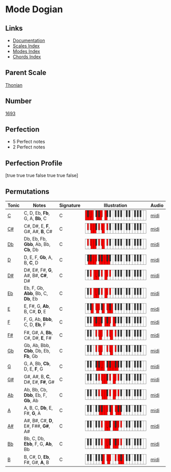 # Mode Dogian

## Links

- [Documentation](index.md)
- [Scales Index](Scales.md)
- [Modes Index](Modes.md)
- [Chords Index](Chords.md)

## Parent Scale

[Thonian](ScaleThonian.md)

## Number

[1693](https://ianring.com/musictheory/scales/1693)

## Perfection

- 5 Perfect notes
- 2 Perfect notes

## Perfection Profile

[true true true false true true false]

## Permutations

| Tonic | Notes | Signature | Illustration | Audio |
|-------|-------|-----------|--------------|-------|
| [C](ModeCNaturalDogian.md) | C, D, Eb, **Fb**, G, A, **Bb**, C | C | ![CNaturalDogian](ModeCNaturalDogian.png) | [midi](https://github.com/edipermadi/music/blob/main/docs/ModeCNaturalDogian.mid?raw=true) |
| [C#](ModeCSharpDogian.md) | C#, D#, E, **F**, G#, A#, **B**, C# | C | ![CSharpDogian](ModeCSharpDogian.png) | [midi](https://github.com/edipermadi/music/blob/main/docs/ModeCSharpDogian.mid?raw=true) |
| [Db](ModeDFlatDogian.md) | Db, Eb, Fb, **Gbb**, Ab, Bb, **Cb**, Db | C | ![DFlatDogian](ModeDFlatDogian.png) | [midi](https://github.com/edipermadi/music/blob/main/docs/ModeDFlatDogian.mid?raw=true) |
| [D](ModeDNaturalDogian.md) | D, E, F, **Gb**, A, B, **C**, D | C | ![DNaturalDogian](ModeDNaturalDogian.png) | [midi](https://github.com/edipermadi/music/blob/main/docs/ModeDNaturalDogian.mid?raw=true) |
| [D#](ModeDSharpDogian.md) | D#, E#, F#, **G**, A#, B#, **C#**, D# | C | ![DSharpDogian](ModeDSharpDogian.png) | [midi](https://github.com/edipermadi/music/blob/main/docs/ModeDSharpDogian.mid?raw=true) |
| [Eb](ModeEFlatDogian.md) | Eb, F, Gb, **Abb**, Bb, C, **Db**, Eb | C | ![EFlatDogian](ModeEFlatDogian.png) | [midi](https://github.com/edipermadi/music/blob/main/docs/ModeEFlatDogian.mid?raw=true) |
| [E](ModeENaturalDogian.md) | E, F#, G, **Ab**, B, C#, **D**, E | C | ![ENaturalDogian](ModeENaturalDogian.png) | [midi](https://github.com/edipermadi/music/blob/main/docs/ModeENaturalDogian.mid?raw=true) |
| [F](ModeFNaturalDogian.md) | F, G, Ab, **Bbb**, C, D, **Eb**, F | C | ![FNaturalDogian](ModeFNaturalDogian.png) | [midi](https://github.com/edipermadi/music/blob/main/docs/ModeFNaturalDogian.mid?raw=true) |
| [F#](ModeFSharpDogian.md) | F#, G#, A, **Bb**, C#, D#, **E**, F# | C | ![FSharpDogian](ModeFSharpDogian.png) | [midi](https://github.com/edipermadi/music/blob/main/docs/ModeFSharpDogian.mid?raw=true) |
| [Gb](ModeGFlatDogian.md) | Gb, Ab, Bbb, **Cbb**, Db, Eb, **Fb**, Gb | C | ![GFlatDogian](ModeGFlatDogian.png) | [midi](https://github.com/edipermadi/music/blob/main/docs/ModeGFlatDogian.mid?raw=true) |
| [G](ModeGNaturalDogian.md) | G, A, Bb, **Cb**, D, E, **F**, G | C | ![GNaturalDogian](ModeGNaturalDogian.png) | [midi](https://github.com/edipermadi/music/blob/main/docs/ModeGNaturalDogian.mid?raw=true) |
| [G#](ModeGSharpDogian.md) | G#, A#, B, **C**, D#, E#, **F#**, G# | C | ![GSharpDogian](ModeGSharpDogian.png) | [midi](https://github.com/edipermadi/music/blob/main/docs/ModeGSharpDogian.mid?raw=true) |
| [Ab](ModeAFlatDogian.md) | Ab, Bb, Cb, **Dbb**, Eb, F, **Gb**, Ab | C | ![AFlatDogian](ModeAFlatDogian.png) | [midi](https://github.com/edipermadi/music/blob/main/docs/ModeAFlatDogian.mid?raw=true) |
| [A](ModeANaturalDogian.md) | A, B, C, **Db**, E, F#, **G**, A | C | ![ANaturalDogian](ModeANaturalDogian.png) | [midi](https://github.com/edipermadi/music/blob/main/docs/ModeANaturalDogian.mid?raw=true) |
| [A#](ModeASharpDogian.md) | A#, B#, C#, **D**, E#, F##, **G#**, A# | C | ![ASharpDogian](ModeASharpDogian.png) | [midi](https://github.com/edipermadi/music/blob/main/docs/ModeASharpDogian.mid?raw=true) |
| [Bb](ModeBFlatDogian.md) | Bb, C, Db, **Ebb**, F, G, **Ab**, Bb | C | ![BFlatDogian](ModeBFlatDogian.png) | [midi](https://github.com/edipermadi/music/blob/main/docs/ModeBFlatDogian.mid?raw=true) |
| [B](ModeBNaturalDogian.md) | B, C#, D, **Eb**, F#, G#, **A**, B | C | ![BNaturalDogian](ModeBNaturalDogian.png) | [midi](https://github.com/edipermadi/music/blob/main/docs/ModeBNaturalDogian.mid?raw=true) |
